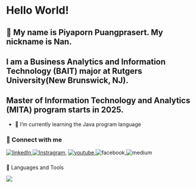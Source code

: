 # Hello World! 
## 👋 My name is Piyaporn Puangprasert. My nickname is Nan.
## I am a Business Analytics and Information Technology (BAIT) major at Rutgers University(New Brunswick, NJ).
## Master of Information Technology and Analytics (MITA) program starts in 2025.

- 🌱 I’m currently learning the Java program language 

### 🤝 Connect with me <be>
[![linkedIn](https://skillicons.dev/icons?i=linkedin)](https://www.linkedin.com/in/piyapornp/),[![Instragram](https://skillicons.dev/icons?i=instagram)](https://www.instagram.com/puangprasert_nan/), [![youtube](https://skillicons.dev/icons?i=yt)](https://www.youtube.com/@nanny2277),![facebook](https://www.facebook.com/nanPiyapornPP),![medium](https://medium.com/@piyapornp) 

### 


🧠 Languages and Tools
<p align="left">
  <a href="https://skillicons.dev">
    <img src="https://skillicons.dev/icons?i=s,html,css,py,r,react,gcp, mysql, figma" />
  </a>
</p>


